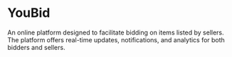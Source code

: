 # YouBid
An online platform designed to facilitate bidding on items listed by sellers. The platform offers real-time updates, notifications, and analytics for both bidders and sellers.

